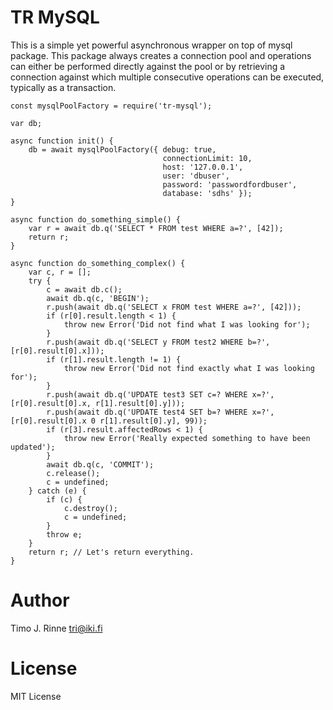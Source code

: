 TR MySQL
========

This is a simple yet powerful asynchronous wrapper on top of mysql
package. This package always creates a connection pool and operations
can either be performed directly against the pool or by retrieving a
connection against which multiple consecutive operations can be
executed, typically as a transaction.

```
const mysqlPoolFactory = require('tr-mysql');

var db;

async function init() {
    db = await mysqlPoolFactory({ debug: true,
                                  connectionLimit: 10,
                                  host: '127.0.0.1',
                                  user: 'dbuser',
                                  password: 'passwordfordbuser',
                                  database: 'sdhs' });
}

async function do_something_simple() {
    var r = await db.q('SELECT * FROM test WHERE a=?', [42]);
    return r;
}

async function do_something_complex() {
    var c, r = [];
    try {
        c = await db.c();
        await db.q(c, 'BEGIN');
        r.push(await db.q('SELECT x FROM test WHERE a=?', [42]));
        if (r[0].result.length < 1) {
            throw new Error('Did not find what I was looking for');     
        }
        r.push(await db.q('SELECT y FROM test2 WHERE b=?', [r[0].result[0].x]));
        if (r[1].result.length != 1) {
            throw new Error('Did not find exactly what I was looking for');
        }
        r.push(await db.q('UPDATE test3 SET c=? WHERE x=?', [r[0].result[0].x, r[1].result[0].y]));
        r.push(await db.q('UPDATE test4 SET b=? WHERE x=?', [r[0].result[0].x 0 r[1].result[0].y], 99));
        if (r[3].result.affectedRows < 1) {
            throw new Error('Really expected something to have been updated');
        }
        await db.q(c, 'COMMIT');
        c.release();
        c = undefined;
    } catch (e) {
        if (c) {
            c.destroy();
            c = undefined;
        }
        throw e;
    }
    return r; // Let's return everything.
}
```

Author
======

Timo J. Rinne <tri@iki.fi>


License
=======

MIT License
